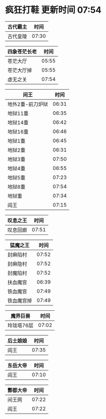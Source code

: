 # 疯狂打鞋 更新时间 07:54

| 古代霸主   | 时间    |
|--------|-------|
| 古代皇陵 | 07:30 |

| 四象苍茫长老   | 时间    |
|--------|-------|
| 苍茫大厅 | 05:55 |
| 苍茫大厅掉 | 05:55 |
| 虚无之关 | 07:54 |

| 间王   | 时间    |
|--------|-------|
| 地外2重-前刀炉狱 | 06:31 |
| 地狱11重 | 06:35 |
| 地狱14重 | 06:42 |
| 地狱16重 | 06:46 |
| 地狱1重 | 06:45 |
| 地狱2重 | 06:31 |
| 地狱3重 | 07:50 |
| 地狱4重 | 06:55 |
| 地狱5重 | 07:23 |
| 地狱8重 | 07:54 |
| 地狱重 | 07:34 |
| 阎王 | 07:15 |

| 叹息之王   | 时间    |
|--------|-------|
| 叹息回廊 | 07:51 |

| 猛魔之王   | 时间    |
|--------|-------|
| 封麻陷村 | 07:52 |
| 封麻隐村 | 07:52 |
| 封魔陷村 | 07:52 |
| 扶血魔宫 | 06:39 |
| 铁血魔宫 | 07:49 |
| 铁血魔宫掉 | 07:49 |

| 魔界巨兽   | 时间    |
|--------|-------|
| 玲珑塔76层 | 07:02 |

| 后土娘娘   | 时间    |
|--------|-------|
| 阎王 | 07:35 |

| 东岳大帝   | 时间    |
|--------|-------|
| 阎王 | 07:10 |

| 酆都大帝   | 时间    |
|--------|-------|
| 间王网 | 07:22 |
| 阎王 | 07:22 |